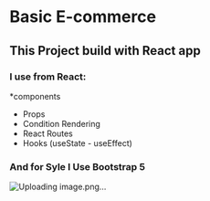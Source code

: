 # Basic E-commerce 
## This Project build with React app 
### I use from React:
*components
* Props
* Condition Rendering
* React Routes
* Hooks (useState - useEffect)
### And for Syle I Use Bootstrap 5


![Uploading image.png…]()
